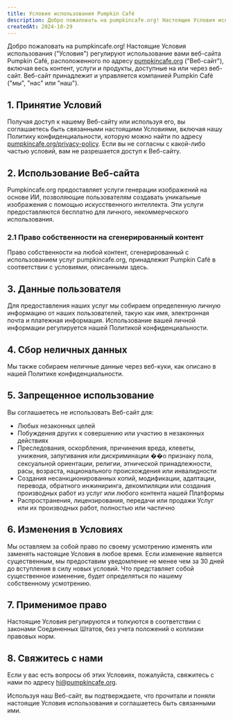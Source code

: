 ```yaml
---
title: Условия использования Pumpkin Café
description: Добро пожаловать на pumpkincafe.org! Настоящие Условия использования ("Условия") регулируют использование вами веб-сайта Pumpkin Café, расположенного по адресу pumpkincafe.org, включая весь контент, услуги и продукты, доступные на или через веб-сайт. Веб-сайт принадлежит и управляется компанией Pumpkin Café ("мы", "нас" или "наш").
createdAt: 2024-10-29
---
```


Добро пожаловать на pumpkincafe.org! Настоящие Условия использования ("Условия") регулируют использование вами веб-сайта Pumpkin Café, расположенного по адресу [pumpkincafe.org](https://pumpkincafe.org/) ("Веб-сайт"), включая весь контент, услуги и продукты, доступные на или через веб-сайт. Веб-сайт принадлежит и управляется компанией Pumpkin Café ("мы", "нас" или "наш").

## 1. Принятие Условий

Получая доступ к нашему Веб-сайту или используя его, вы соглашаетесь быть связанными настоящими Условиями, включая нашу Политику конфиденциальности, которую можно найти по адресу [pumpkincafe.org/privacy-policy](https://pumpkincafe.org/privacy-policy). Если вы не согласны с какой-либо частью условий, вам не разрешается доступ к Веб-сайту.

## 2. Использование Веб-сайта

Pumpkincafe.org предоставляет услуги генерации изображений на основе ИИ, позволяющие пользователям создавать уникальные изображения с помощью искусственного интеллекта. Эти услуги предоставляются бесплатно для личного, некоммерческого использования.

### 2.1 Право собственности на сгенерированный контент

Право собственности на любой контент, сгенерированный с использованием услуг pumpkincafe.org, принадлежит Pumpkin Café в соответствии с условиями, описанными здесь.

## 3. Данные пользователя

Для предоставления наших услуг мы собираем определенную личную информацию от наших пользователей, такую как имя, электронная почта и платежная информация. Использование вашей личной информации регулируется нашей Политикой конфиденциальности.

## 4. Сбор неличных данных

Мы также собираем неличные данные через веб-куки, как описано в нашей Политике конфиденциальности.

## 5. Запрещенное использование

Вы соглашаетесь не использовать Веб-сайт для:

- Любых незаконных целей
- Побуждения других к совершению или участию в незаконных действиях
- Преследования, оскорбления, причинения вреда, клеветы, унижения, запугивания или дискриминации ��о признаку пола, сексуальной ориентации, религии, этнической принадлежности, расы, возраста, национального происхождения или инвалидности
- Создания несанкционированных копий, модификации, адаптации, перевода, обратного инжиниринга, декомпиляции или создания производных работ из услуг или любого контента нашей Платформы
- Распространения, лицензирования, передачи или продажи Услуг или их производных работ, полностью или частично

## 6. Изменения в Условиях

Мы оставляем за собой право по своему усмотрению изменять или заменять настоящие Условия в любое время. Если изменение является существенным, мы предоставим уведомление не менее чем за 30 дней до вступления в силу новых условий. Что представляет собой существенное изменение, будет определяться по нашему собственному усмотрению.

## 7. Применимое право

Настоящие Условия регулируются и толкуются в соответствии с законами Соединенных Штатов, без учета положений о коллизии правовых норм.

## 8. Свяжитесь с нами

Если у вас есть вопросы об этих Условиях, пожалуйста, свяжитесь с нами по адресу [hi@pumpkincafe.org](mailto:hi@pumpkincafe.org).

Используя наш Веб-сайт, вы подтверждаете, что прочитали и поняли настоящие Условия использования и соглашаетесь быть связанными ими. 